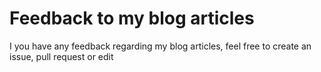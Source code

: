 # Feedback to my blog articles
I you have any feedback regarding my blog articles, feel free to create an issue, pull request or edit
